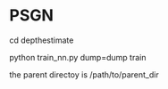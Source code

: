 # PSGN

cd depthestimate

python train_nn.py dump=dump train

the parent directoy is /path/to/parent_dir
